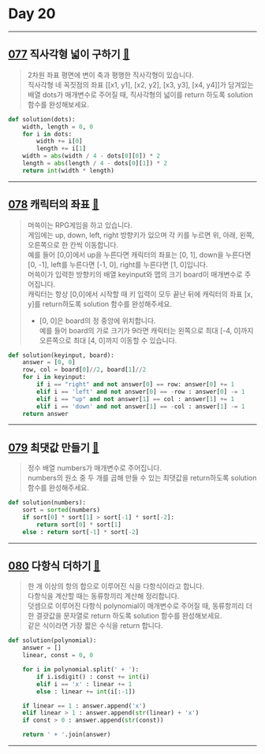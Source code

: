 # Day 20

---

## [077] 직사각형 넓이 구하기 [🔎][077]

> 2차원 좌표 평면에 변이 축과 평행한 직사각형이 있습니다.  
> 직사각형 네 꼭짓점의 좌표 [[x1, y1], [x2, y2], [x3, y3], [x4, y4]]가 담겨있는 배열 dots가 매개변수로 주어질 때,
> 직사각형의 넓이를 return 하도록 solution 함수를 완성해보세요.

```python
def solution(dots):
    width, length = 0, 0
    for i in dots:
        width += i[0]
        length += i[1]
    width = abs(width / 4 - dots[0][0]) * 2
    length = abs(length / 4 - dots[0][1]) * 2
    return int(width * length)
```

---

## [078] 캐릭터의 좌표 [🔎][078]

> 머쓱이는 RPG게임을 하고 있습니다.  
> 게임에는 up, down, left, right 방향키가 있으며 각 키를 누르면 위, 아래, 왼쪽, 오른쪽으로 한 칸씩 이동합니다.  
> 예를 들어 [0,0]에서 up을 누른다면 캐릭터의 좌표는 [0, 1], down을 누른다면 [0, -1],
> left를 누른다면 [-1, 0], right를 누른다면 [1, 0]입니다.  
> 머쓱이가 입력한 방향키의 배열 keyinput와 맵의 크기 board이 매개변수로 주어집니다.  
> 캐릭터는 항상 [0,0]에서 시작할 때 키 입력이 모두 끝난 뒤에 캐릭터의 좌표 [x, y]를 return하도록 solution 함수를 완성해주세요.
>
> - [0, 0]은 board의 정 중앙에 위치합니다.  
>   예를 들어 board의 가로 크기가 9라면 캐릭터는 왼쪽으로 최대 [-4, 0]까지 오른쪽으로 최대 [4, 0]까지 이동할 수 있습니다.

```python
def solution(keyinput, board):
    answer = [0, 0]
    row, col = board[0]//2, board[1]//2
    for i in keyinput:
        if i == "right" and not answer[0] == row: answer[0] += 1
        elif i == 'left' and not answer[0] == -row : answer[0] -= 1
        elif i == "up" and not answer[1] == col : answer[1] += 1
        elif i == 'down' and not answer[1] == -col : answer[1] -= 1
    return answer
```

---

## [079] 최댓값 만들기 [🔎][079]

> 정수 배열 numbers가 매개변수로 주어집니다.  
> numbers의 원소 중 두 개를 곱해 만들 수 있는 최댓값을 return하도록 solution 함수를 완성해주세요.

```python
def solution(numbers):
    sort = sorted(numbers)
    if sort[0] * sort[1] > sort[-1] * sort[-2]:
        return sort[0] * sort[1]
    else : return sort[-1] * sort[-2]
```

---

## [080] 다항식 더하기 [🔎][080]

> 한 개 이상의 항의 합으로 이루어진 식을 다항식이라고 합니다.  
> 다항식을 계산할 때는 동류항끼리 계산해 정리합니다.  
> 덧셈으로 이루어진 다항식 polynomial이 매개변수로 주어질 때, 동류항끼리 더한 결괏값을 문자열로 return 하도록 solution 함수를 완성해보세요.  
> 같은 식이라면 가장 짧은 수식을 return 합니다.

```python
def solution(polynomial):
    answer = []
    linear, const = 0, 0

    for i in polynomial.split(' + '):
        if i.isdigit() : const += int(i)
        elif i == 'x' : linear += 1
        else : linear += int(i[:-1])

    if linear == 1 : answer.append('x')
    elif linear > 1 : answer.append(str(linear) + 'x')
    if const > 0 : answer.append(str(const))

    return ' + '.join(answer)
```

---

[077]: https://school.programmers.co.kr/learn/courses/30/lessons/120860
[078]: https://school.programmers.co.kr/learn/courses/30/lessons/120861
[079]: https://school.programmers.co.kr/learn/courses/30/lessons/120862
[080]: https://school.programmers.co.kr/learn/courses/30/lessons/120863
